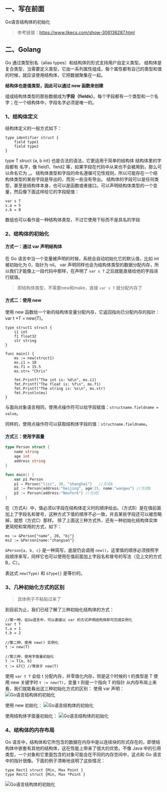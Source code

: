 ## 一、写在前面

Go语言结构体的初始化

> 参考链接：https://www.likecs.com/show-306136287.html

## 二、Golang

Go 通过类型别名（alias types）和结构体的形式支持用户自定义类型。
结构体是复合类型，当需要定义类型，它由一系列属性组成，每个属性都有自己的类型和值的时候，就应该使用结构体，它把数据聚集在一起。

**结构体也是值类型，因此可以通过 new 函数来创建**

组成结构体类型的那些数据成为**字段（fields）**。每个字段都有一个类型和一个名字；在一个结构体中，字段名字必须是唯一的。

### 1、结构体定义

结构体定义的一般方式如下：

```
type identifier struct {
    field type1
    field type2
}
```

type T struct {a, b int} 也是合法的语法，它更适用于简单的结构体
结构体里的字段都有 名字，像 field1、field2 等，如果字段在代码中从来也不会被用到，那么可以命名它为 _。
结构体类型和字段的命名遵循可见性规则，所以可能存在一个结构体类型的某些字段是导出的，而另一些没有导出。
结构体的字段可以是任何类型，甚至是结构体本身，也可以是函数或者接口。可以声明结构体类型的一个变量，然后像下面这样给它的字段赋值：

```
var s T
s.a = 5
s.b = 8
```

数组也可以看作是一种结构体类型，不过它使用下标而不是具名的字段



### 2、结构体的初始化

#### 方式一：通过 var 声明结构体

在 Go 语言中当一个变量被声明的时候，系统会自动初始化它的默认值，比如 int 被初始化为 0，指针为 nil。
var 声明同样也会为结构体类型的数据分配内存，所以我们才能像上一段代码中那样，在声明了 `var s T` 之后就能直接给他的字段进行赋值。

> 即结构体类型，不需要new和make，直接 `var s T` 就分配内存了

#### 方式二：使用 new

使用 new 函数给一个新的结构体变量分配内存，它返回指向已分配内存的指针：var t *T = new(T)。

```
type struct1 struct {
    i1 int
    f1 float32
    str string
}

func main() {
    ms := new(struct1)
    ms.i1 = 10
    ms.f1 = 15.5
    ms.str= "Chris"

    fmt.Printf("The int is: %d\n", ms.i1)
    fmt.Printf("The float is: %f\n", ms.f1)
    fmt.Printf("The string is: %s\n", ms.str)
    fmt.Println(ms)
}
```

与面向对象语言相同，使用点操作符可以给字段赋值：`structname.fieldname = value`。

同样的，使用点操作符可以获取结构体字段的值：`structname.fieldname`。

#### 方式三：使用字面量

```go
type Person struct {
    name string
    age int
    address string
}

func main() {
    var p1 Person
    p1 = Person{"lisi", 30, "shanghai"}   //方式A
    p2 := Person{address:"beijing", age:25, name:"wangwu"} //方式B
    p3 := Person{address:"NewYork"} //方式C
}
```

在（方式A）中，值必须以字段在结构体定义时的顺序给出。（方式B）是在值前面加上了字段名和冒号，这种方式下值的顺序不必一致，并且某些字段还可以被忽略掉，就想（方式C）那样。
除了上面这三种方式外，还有一种初始化结构体实体更简短和常用的方式，如下：

```
ms := &Person{"name", 20, "bj"}
ms2 := &Person{name:"zhangsan"}
```

`&Person{a, b, c}` 是一种简写，底层仍会调用 `new()`，这里值的顺序必须按照字段顺序来写，同样它也可以使用在值前面加上字段名和冒号的写法（见上文的方式B，C）。

表达式 `new(Type)` 和 `&Type{}` 是等价的。

### 3、几种初始化方式的区别

> 具体例子不粘贴过来了

到目前为止，我们已经了解了三种初始化结构体的方式：

```
//第一种，在Go语言中，可以直接以 var 的方式声明结构体即可完成实例化
var t T
t.a = 1
t.b = 2

//第二种，使用 new() 实例化
t := new(T)

//第三种，使用字面量初始化
t := T{a, b}
t := &T{} //等效于 new(T)
```

使用 `var t T` 会给 t 分配内存，并零值化内存，但是这个时候的 t 的类型是 T
使用 new 关键字时 `t := new(T)`，变量 t 则是一个指向 T 的指针
从内存布局上来看，我们就能看出这三种初始化方式的区别：
使用 var 声明：
![Go语言结构体的初始化](https://www.likecs.com/default/index/img?u=aHR0cHM6Ly9pbWcyMDE4LmNuYmxvZ3MuY29tL2Jsb2cvNjYyMjM2LzIwMTgxMi82NjIyMzYtMjAxODEyMDEyMjU5NDM5NzQtMjExNTM0OTk0MC5wbmc=)

使用 new 初始化：
![Go语言结构体的初始化](https://www.likecs.com/default/index/img?u=aHR0cHM6Ly9pbWcyMDE4LmNuYmxvZ3MuY29tL2Jsb2cvNjYyMjM2LzIwMTgxMi82NjIyMzYtMjAxODEyMDEyMjU5NTAyNzYtNTg4NDUwOTY0LnBuZw==)

使用结构体字面量初始化：
![Go语言结构体的初始化](https://www.likecs.com/default/index/img?u=aHR0cHM6Ly9pbWcyMDE4LmNuYmxvZ3MuY29tL2Jsb2cvNjYyMjM2LzIwMTgxMi82NjIyMzYtMjAxODEyMDEyMjU5NTQ5MzMtMTMwMDUwMTIwNC5wbmc=)

### 4、结构体的内存布局

Go 语言中，结构体和它所包含的数据在内存中是以连续块的形式存在的，即使结构体中嵌套有其他的结构体，这在性能上带来了很大的优势。不像 Java 中的引用类型，一个对象和它里面包含的对象可能会在不同的内存空间中，这点和 Go 语言中的指针很像。下面的例子清晰地说明了这些情况：

```
type Rect1 struct {Min, Max Point }
type Rect2 struct {Min, Max *Point }
```

![Go语言结构体的初始化](https://www.likecs.com/default/index/img?u=aHR0cHM6Ly9pbWcyMDE4LmNuYmxvZ3MuY29tL2Jsb2cvNjYyMjM2LzIwMTgxMi82NjIyMzYtMjAxODEyMDEyMzAwMDU4MDYtMTc2NjM3ODI5OS5wbmc=)
